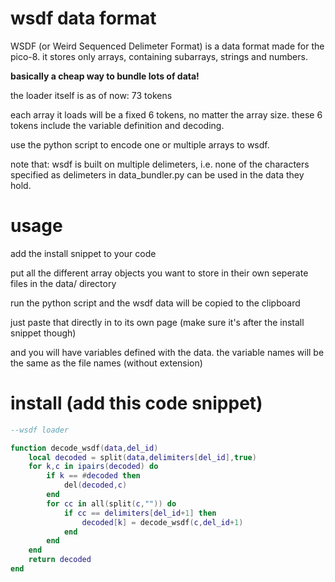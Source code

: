 # wsdf data format

WSDF (or Weird Sequenced Delimeter Format) is a data format made for the pico-8.
it stores only arrays, containing subarrays, strings and numbers.

**basically a cheap way to bundle lots of data!**

the loader itself is as of now: 73 tokens

each array it loads will be a fixed 6 tokens, no matter the array size. these 6 tokens include the variable definition and decoding.

use the python script to encode one or multiple arrays to wsdf.

note that: wsdf is built on multiple delimeters, i.e. none of the characters specified as delimeters in data_bundler.py can be used in the data they hold.

# usage

add the install snippet to your code

put all the different array objects you want to store in their own seperate files in the data/ directory

run the python script and the wsdf data will be copied to the clipboard

just paste that directly in to its own page (make sure it's after the install snippet though)

and you will have variables defined with the data. the variable names will be the same as the file names (without extension)

# install (add this code snippet)

```lua
--wsdf loader

function decode_wsdf(data,del_id)
	local decoded = split(data,delimiters[del_id],true)
	for k,c in ipairs(decoded) do
		if k == #decoded then
			del(decoded,c)
		end
		for cc in all(split(c,"")) do
			if cc == delimiters[del_id+1] then
				decoded[k] = decode_wsdf(c,del_id+1)
			end
		end
	end
	return decoded
end
```
